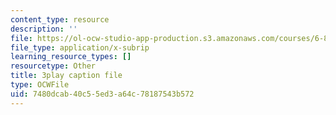 ```yaml
---
content_type: resource
description: ''
file: https://ol-ocw-studio-app-production.s3.amazonaws.com/courses/6-890-algorithmic-lower-bounds-fun-with-hardness-proofs-fall-2014/7480dcab40c55ed3a64c78187543b572_ziViLYrf1Ak.vtt
file_type: application/x-subrip
learning_resource_types: []
resourcetype: Other
title: 3play caption file
type: OCWFile
uid: 7480dcab-40c5-5ed3-a64c-78187543b572
---
```

